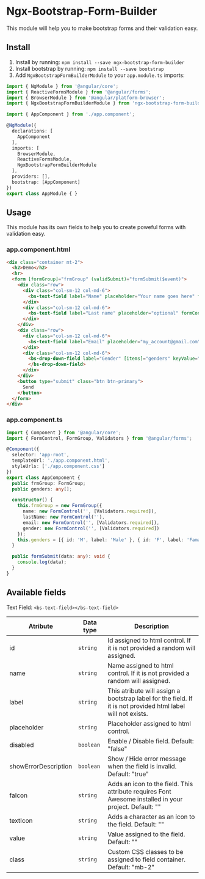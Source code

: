 # Ngx-Bootstrap-Form-Builder

This module will help you to make bootstrap forms and their  validation easy.

## Install

1. Install by running: `npm install --save ngx-bootstrap-form-builder`
2. Install bootstrap by running: `npm install --save bootstrap`
3. Add `NgxBootstrapFormBuilderModule` to your `app.module.ts` imports:

```ts
import { NgModule } from '@angular/core';
import { ReactiveFormsModule } from '@angular/forms';
import { BrowserModule } from '@angular/platform-browser';
import { NgxBootstrapFormBuilderModule } from 'ngx-bootstrap-form-builder';

import { AppComponent } from './app.component';

@NgModule({
  declarations: [
    AppComponent
  ],
  imports: [
    BrowserModule,
    ReactiveFormsModule,
    NgxBootstrapFormBuilderModule
  ],
  providers: [],
  bootstrap: [AppComponent]
})
export class AppModule { }
```

## Usage
This module has its own fields to help you to create poweful forms with validation easy.

### app.component.html
```html
<div class="container mt-2">
  <h2>Demo</h2>
  <hr>
  <form [formGroup]="frmGroup" (validSubmit)="formSubmit($event)">
    <div class="row">
      <div class="col-sm-12 col-md-6">
        <bs-text-field label="Name" placeholder="Your name goes here" formControlName="name"></bs-text-field>
      </div>
      <div class="col-sm-12 col-md-6">
        <bs-text-field label="Last name" placeholder="optional" formControlName="lastName"></bs-text-field>
      </div>
    </div>
    <div class="row">
      <div class="col-sm-12 col-md-6">
        <bs-text-field label="Email" placeholder="my_account@gmail.com" formControlName="email"></bs-text-field>
      </div>
      <div class="col-sm-12 col-md-6">
        <bs-drop-down-field label="Gender" [items]="genders" keyValue="id" textValue="label" formControlName="gender">
        </bs-drop-down-field>
      </div>
    </div>
    <button type="submit" class="btn btn-primary">
      Send
    </button>
  </form>
</div>
```

### app.component.ts
```ts
import { Component } from '@angular/core';
import { FormControl, FormGroup, Validators } from '@angular/forms';

@Component({
  selector: 'app-root',
  templateUrl: './app.component.html',
  styleUrls: ['./app.component.css']
})
export class AppComponent {
  public frmGroup: FormGroup;
  public genders: any[];

  constructor() {
    this.frmGroup = new FormGroup({
      name: new FormControl('', [Validators.required]),
      lastName: new FormControl(''),
      email: new FormControl('', [Validators.required]),
      gender: new FormControl('', [Validators.required])
    });
    this.genders = [{ id: 'M', label: 'Male' }, { id: 'F', label: 'Famale' }];
  }

  public formSubmit(data: any): void {
    console.log(data);
  }
}

```

## Available fields

Text Field: `<bs-text-field></bs-text-field>`

| Atribute | Data type | Description |
| -------- | ----- | ----------- |
| id       | `string`  | Id assigned to html control. If it is not provided a random will assigned. |
| name     | `string`  | Name assigned to html control. If it is not provided a random will assigned. |
| label    | `string`  | This atribute will assign a bootstrap label for the field. If it is not provided html label will not exists. |
| placeholder | `string` | Placeholder assigned to html control. |
| disabled | `boolean` | Enable / Disable field. Default: "false" |
| showErrorDescription | `boolean` | Show / Hide error message when the field is invalid. Default: "true" |
| faIcon | `string` | Adds an icon to the field. This attribute requires Font Awesome installed in your project. Default: "" |
| textIcon | `string` | Adds a character as an icon to the field. Default: "" |
| value | `string` | Value assigned to the field. Default: "" |
| class | `string` | Custom CSS classes to be assigned to field container. Default: "mb-2" |